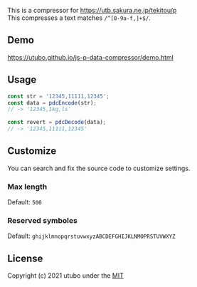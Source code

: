 
This is a compressor for https://utb.sakura.ne.jp/tekitou/p<br>
This compresses a text matches `/^[0-9a-f,]+$/`.

## Demo
https://utubo.github.io/js-p-data-compressor/demo.html

## Usage
```javascript
const str = '12345,11111,12345';
const data = pdcEncode(str);
// -> '12345,1kg,ls'

const revert = pdcDecode(data);
// -> '12345,11111,12345'
```

## Customize

You can search and fix the source code to customize settings.

### Max length
Default: `500`

### Reserved symboles
Default: `ghijklmnopqrstuvwxyzABCDEFGHIJKLNMOPRSTUVWXYZ`

## License
Copyright (c) 2021 utubo under the [MIT](https://opensource.org/licenses/mit-license.php)


